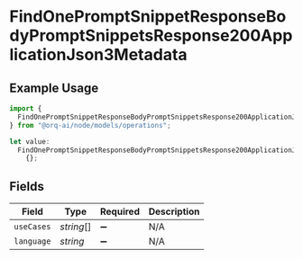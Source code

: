 # FindOnePromptSnippetResponseBodyPromptSnippetsResponse200ApplicationJson3Metadata

## Example Usage

```typescript
import {
  FindOnePromptSnippetResponseBodyPromptSnippetsResponse200ApplicationJson3Metadata,
} from "@orq-ai/node/models/operations";

let value:
  FindOnePromptSnippetResponseBodyPromptSnippetsResponse200ApplicationJson3Metadata =
    {};
```

## Fields

| Field              | Type               | Required           | Description        |
| ------------------ | ------------------ | ------------------ | ------------------ |
| `useCases`         | *string*[]         | :heavy_minus_sign: | N/A                |
| `language`         | *string*           | :heavy_minus_sign: | N/A                |